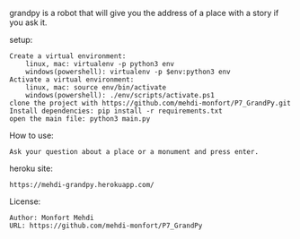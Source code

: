 grandpy is a robot that will give you the address of a place with a story if you ask it.

setup:

    Create a virtual environment:
        linux, mac: virtualenv -p python3 env
        windows(powershell): virtualenv -p $env:python3 env
    Activate a virtual environment:
        linux, mac: source env/bin/activate
        windows(powershell): ./env/scripts/activate.ps1
    clone the project with https://github.com/mehdi-monfort/P7_GrandPy.git
    Install dependencies: pip install -r requirements.txt
    open the main file: python3 main.py

How to use:

	Ask your question about a place or a monument and press enter.

heroku site:

	https://mehdi-grandpy.herokuapp.com/

License:
	
	Author: Monfort Mehdi
	URL: https://github.com/mehdi-monfort/P7_GrandPy
